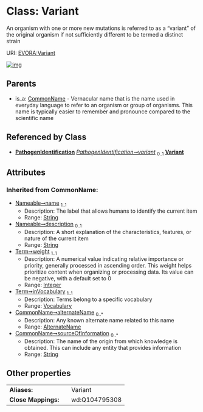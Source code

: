 
# Class: Variant

An organism with one or more new mutations is referred to as a “variant” of the original organism if not sufficiently different to be termed a distinct strain

URI: [EVORA:Variant](https://evora-project.eu/Variant)


[![img](https://yuml.me/diagram/nofunky;dir:TB/class/[Vocabulary],[PathogenIdentification]++-%20variant%200..1>[Variant&#124;sourceOfInformation(i):string%20*;weight(i):integer;name(i):string;description(i):string%20%3F],[CommonName]^-[Variant],[PathogenIdentification],[CommonName],[AlternateName])](https://yuml.me/diagram/nofunky;dir:TB/class/[Vocabulary],[PathogenIdentification]++-%20variant%200..1>[Variant&#124;sourceOfInformation(i):string%20*;weight(i):integer;name(i):string;description(i):string%20%3F],[CommonName]^-[Variant],[PathogenIdentification],[CommonName],[AlternateName])

## Parents

 *  is_a: [CommonName](CommonName.md) - Vernacular name that is the name used in everyday language to refer to an organism or group of organisms. This name is typically easier to remember and pronounce compared to the scientific name

## Referenced by Class

 *  **[PathogenIdentification](PathogenIdentification.md)** *[PathogenIdentification➞variant](PathogenIdentification_variant.md)*  <sub>0..1</sub>  **[Variant](Variant.md)**

## Attributes


### Inherited from CommonName:

 * [Nameable➞name](Nameable_name.md)  <sub>1..1</sub>
     * Description: The label that allows humans to identify the current item
     * Range: [String](types/String.md)
 * [Nameable➞description](Nameable_description.md)  <sub>0..1</sub>
     * Description: A short explanation of the characteristics, features, or nature of the current item
     * Range: [String](types/String.md)
 * [Term➞weight](Term_weight.md)  <sub>1..1</sub>
     * Description: A numerical value indicating relative importance or priority, generally processed in ascending order. This weight helps prioritize content when organizing or processing data. Its value can be negative, with a default set to 0
     * Range: [Integer](types/Integer.md)
 * [Term➞inVocabulary](Term_inVocabulary.md)  <sub>1..1</sub>
     * Description: Terms belong to a specific vocabulary
     * Range: [Vocabulary](Vocabulary.md)
 * [CommonName➞alternateName](CommonName_alternateName.md)  <sub>0..\*</sub>
     * Description: Any known alternate name related to this name
     * Range: [AlternateName](AlternateName.md)
 * [CommonName➞sourceOfInformation](CommonName_sourceOfInformation.md)  <sub>0..\*</sub>
     * Description: The name of the origin from which knowledge is obtained. This can include any entity that provides information
     * Range: [String](types/String.md)

## Other properties

|  |  |  |
| --- | --- | --- |
| **Aliases:** | | Variant |
| **Close Mappings:** | | wd:Q104795308 |